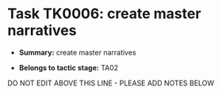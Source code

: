 # Task TK0006: create master narratives

* **Summary:** create master narratives

* **Belongs to tactic stage:** TA02

DO NOT EDIT ABOVE THIS LINE - PLEASE ADD NOTES BELOW
